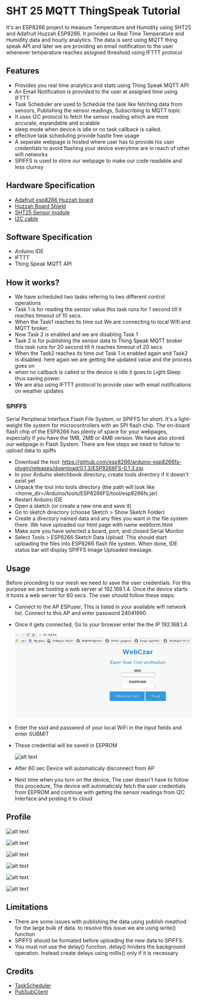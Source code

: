 # SHT 25 MQTT  ThingSpeak Tutorial

It's an ESP8266 project to measure Temperature and Humidity using SHT25 and Adafruit Huzzah ESP8266. It provides us Real Time    Temperature and Humidity data and hourly analytics. The data is sent using MQTT thing speak API and later we are providing an email notification to the user whenever temperature reaches assigned threshold using IFTTT protocol

## Features 

  - Provides you real time analytics and stats using Thing Speak MQTT API 
  - An Email Notification is provided to the user at assigned time using IFTTT 
  - Task Scheduler are used to Schedule the task like fetching data from sensors, Publishing the sensor readings, Subscribing to MQTT       topic 
  - It uses I2C protocol to fetch the sensor reading which are more accurate, expandable and scalable
  - sleep mode when device is idle or no task callback is called.
  - effective task scheduling provide hastle free usage
  - A seperate webpage is hosted where user has to provide his user credentials to avoid flashing your device everytime are in reach of other wifi networks
  - SPIFFS is used to store our webpage to make our code readable and less clumsy

## Hardware Specification
  - [Adafruit esp8266 Huzzah board](https://www.adafruit.com/product/2471)
  - [Huzzah Board Shield](https://store.ncd.io/product/i2c-shield-for-adafruit-huzzah-esp8266-integrated-usb-and-i2c-port/)
  - [SHT25 Sensor module](https://store.ncd.io/product/sht25-humidity-and-temperature-sensor-%C2%B11-8rh-%C2%B10-2c-i2c-mini-module/)
  - [I2C cable](https://store.ncd.io/product/i%C2%B2c-cable/)
 

## Software Specification
 - Arduino IDE 
 - IFTTT
 - Thing Speak MQTT API 

## How it works?

  -  We have scheduled two tasks refering to two different control operations
  - Task 1 is for reading the sensor value this task runs for 1 second till it reaches timeout of 10 secs.
  - When the Task1 reaches its time out We are connecting to local Wifi and MQTT broker. 
  - Now Task 2 is enabled and we are disabling Task 1 
  - Task 2 is for publishing the sensor data to Thing Speak MQTT broker this task runs for 20 second till it reaches timeout of 20 secs 
  - When the Task2 reaches its time out Task 1 is enabled again and Task2 is disabled. here again we are getting the updated value and       the process goes on   
  - when no callback is called or the device is idle it goes to Light Sleep thus saving power.
  - We are also using IFTTT protocol to provide user with email notifications on weather updates
  
### SPIFFS
  Serial Peripheral Interface Flash File System, or SPIFFS for short. It's a light-weight file system for microcontrollers with an SPI flash chip. The on-board flash chip of the ESP8266 has plenty of space for your webpages, especially if you have the 1MB, 2MB or 4MB version. We have also stored our webpage in Flash System. There are few steps we need to follow to upload data to spiffs
  
  - Download the tool: https://github.com/esp8266/arduino-esp8266fs-plugin/releases/download/0.1.3/ESP8266FS-0.1.3.zip.
  - In your Arduino sketchbook directory, create tools directory if it doesn't exist yet
  - Unpack the tool into tools directory (the path will look like <home_dir>/Arduino/tools/ESP8266FS/tool/esp8266fs.jar)
  - Restart Arduino IDE
  - Open a sketch (or create a new one and save it)
  - Go to sketch directory (choose Sketch > Show Sketch Folder)
  - Create a directory named data and any files you want in the file system there. We have uploaded our html page with name         webform.html
  - Make sure you have selected a board, port, and closed Serial Monitor
  - Select Tools > ESP8266 Sketch Data Upload. This should start uploading the files into ESP8266 flash file system. When done,      IDE status bar will display SPIFFS Image Uploaded message.

## Usage

Before proceding to our mesh we need to save the user credentials. For this purpose we are hosting a web server at 192.169.1.4. Once the device starts it hosts a web server for 60 secs. The user should follow these steps.
    

 - Connect to the AP ESPuser, This is listed in your available wifi network list. Connect to this AP and enter password 24041990 
 - Once it gets connected, Go to your browser enter the the IP 192.168.1.4. 

    ![alt text](https://github.com/ncdcommunity/ESP-ThingspeakMQTT/blob/master/Capture10.png "ESP8266 WebForm")
  
 - Enter the ssid and password of your local WiFi in the input fields and enter SUBMIT
 
 - These credential will be saved in EEPROM
 
    ![alt text](https://github.com/vbshightime/ESP-ThingspeakMQTT/blob/master/Capture8.PNG "Local Wifi Connection")
 
 
 - After 60 sec Device will automaticaly disconnect from AP 
 
 - Next time when you turn on the device, The user doesn't have to follow this procedure, The device will automaticaly fetch the user      credentials from EEPROM and continue with getting the sensor readings from I2C Interface and posting it to cloud


## Profile

![alt text](https://github.com/vbshightime/ESP-ThingspeakMQTT/blob/master/Capture1.PNG "Task1 - Reading values from SHT25")

![alt text](https://github.com/vbshightime/ESP-ThingspeakMQTT/blob/master/Capture2.PNG "Task2 - Publishing values to ThingSpeak")

![alt text](https://github.com/vbshightime/ESP-ThingspeakMQTT/blob/master/Capture3.PNG "ThingSpeak TempC graph")

![alt text](https://github.com/vbshightime/ESP-ThingspeakMQTT/blob/master/Capture4.PNG "ThingSpeak TempF graph")

![alt text](https://github.com/vbshightime/ESP-ThingspeakMQTT/blob/master/Capture6.PNG "ThingSpeak Humidity graph")

![alt text](https://github.com/vbshightime/ESP-ThingspeakMQTT/blob/master/Capture9.PNG "IFTTT email Notification")


## Limitations

- There are some issues with publishing the data using publish meathod for the large bulk of data. to resolve this issue we are using write() function  
- SPIFFS should be formated before uploading the new data to SPIFFS. 
- You must not use the delay() function. delay() hinders the background operation. Instead create delays using millis() only if it is necessary

## Credits

- [TaskScheduler](https://github.com/arkhipenko/TaskScheduler)
- [PubSubClient](https://pubsubclient.knolleary.net/)
